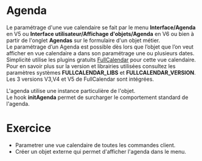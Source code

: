 Agenda
====================

Le paramétrage d'une vue calendaire se fait par le menu **Interface/Agenda** en V5 ou **Interface utilisateur/Affichage d'objets/Agenda** en V6 ou bien à partir de l'onglet **Agendas** sur le formulaire d'un objet métier.  
Le paramétrage d’un Agenda est possible dès lors que l’objet que l’on veut afficher en vue calendaire a dans son paramétrage une ou plusieurs dates.  
Simplicité utilise les plugins gratuits <a href="https://fullcalendar.io/" target="_blank">FullCalendar</a> pour cette vue calendaire.  
Pour en savoir plus sur la version et librairies utilisées consultez les paramètres systèmes **FULLCALENDAR_LIBS** et **FULLCALENDAR_VERSION**.  
Les 3 versions V3,V4 et V5 de FullCalendar sont intégrées.  

L'agenda utilise une instance particulière de l'objet.   
Le hook **initAgenda** permet de surcharger le comportement standard de l'agenda.  



Exercice
====================

- Parametrer une vue calendaire de toutes les commandes client.
- Créer un objet externe qui permet d'afficher l'agenda dans le menu.  

